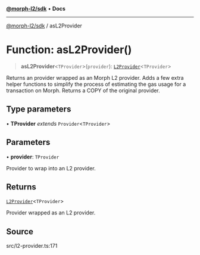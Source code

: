 [**@morph-l2/sdk**](../README.md) • **Docs**

***

[@morph-l2/sdk](../globals.md) / asL2Provider

# Function: asL2Provider()

> **asL2Provider**\<`TProvider`\>(`provider`): [`L2Provider`](../type-aliases/L2Provider.md)\<`TProvider`\>

Returns an provider wrapped as an Morph L2 provider. Adds a few extra helper functions to
simplify the process of estimating the gas usage for a transaction on Morph. Returns a COPY
of the original provider.

## Type parameters

• **TProvider** *extends* `Provider`\<`TProvider`\>

## Parameters

• **provider**: `TProvider`

Provider to wrap into an L2 provider.

## Returns

[`L2Provider`](../type-aliases/L2Provider.md)\<`TProvider`\>

Provider wrapped as an L2 provider.

## Source

src/l2-provider.ts:171
